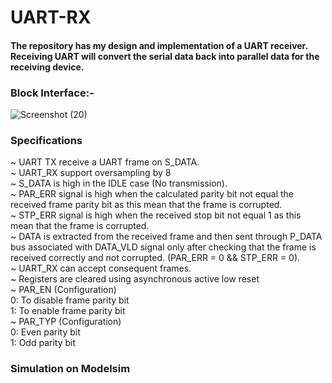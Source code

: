 # UART-RX
#### The repository has my design and implementation of a UART receiver. Receiving UART will  convert the serial data back into parallel data for the receiving device.
### Block Interface:-
![Screenshot (20)](https://user-images.githubusercontent.com/96621514/232343327-8392365a-f754-40bf-bf1d-aa5703dfa63f.jpg)

### Specifications
~ UART TX receive a UART frame on S_DATA.
</br>
~ UART_RX support oversampling by 8
</br>
~ S_DATA is high in the IDLE case (No transmission).
</br>
~ PAR_ERR signal is high when the calculated parity bit not equal the received frame parity bit as this mean that the frame is corrupted.
</br>
~ STP_ERR signal is high when the received stop bit not equal 1 as this mean that the frame is corrupted.
</br>
~ DATA is extracted from the received frame and then sent through P_DATA bus associated with DATA_VLD signal only after checking that the frame is received correctly and not corrupted.
(PAR_ERR = 0 && STP_ERR = 0).
</br>
~ UART_RX can accept consequent frames.
</br>
~ Registers are cleared using asynchronous active low reset
</br>
~ PAR_EN (Configuration)
</br>
0: To disable frame parity bit
</br>
1: To enable frame parity bit
</br>
~ PAR_TYP (Configuration)
</br>
0: Even parity bit
</br>
1: Odd parity bit
### Simulation on Modelsim
